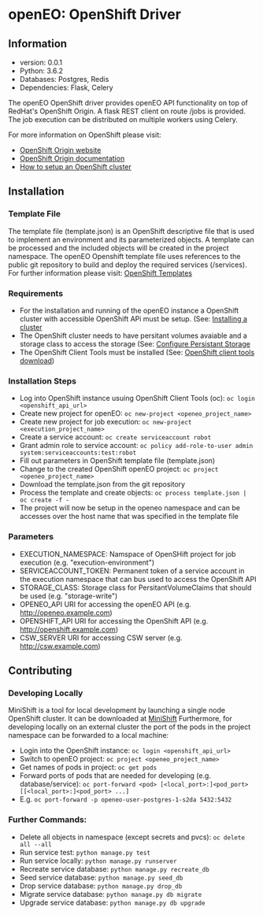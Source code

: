 # openEO: OpenShift Driver

## Information
- version: 0.0.1
- Python: 3.6.2
- Databases: Postgres, Redis
- Dependencies: Flask, Celery

The openEO OpenShift driver provides openEO API functionality on top of RedHat's OpenShift Origin.
A flask REST client on route /jobs is provided. The job execution can be distributed on multiple workers using Celery.

For more information on OpenShift please visit:
- [OpenShift Origin website](https://www.openshift.org/)
- [OpenShift Origin documentation](https://docs.openshift.org/latest/welcome/index.html)
- [How to setup an OpenShift cluster](https://docs.openshift.org/latest/install_config/install/planning.html)

## Installation
### Template File
The template file (template.json) is an OpenShift descriptive file that is used to implement an environment and its parameterized objects.
A template can be processed and the included objects will be created in the project namespace.
The openEO Openshift template file uses references to the public git repository to build and deploy the required services (/services).
For further information please visit: [OpenShift Templates](https://docs.openshift.org/latest/dev_guide/templates.html)

### Requirements
- For the installation and running of the openEO instance a OpenShift cluster with accessible OpenShift APi must be setup. (See: [Installing a cluster](https://docs.openshift.com/container-platform/3.7/install_config/install/planning.html)
- The OpenShift cluster needs to have persitant volumes avaiable and a storage class to access the storage (See: [Configure Persistant Storage](https://docs.openshift.com/container-platform/3.7/install_config/persistent_storage/index.html)
- The OpenShift Client Tools must be installed (See: [OpenShift client tools download](https://www.openshift.org/download.html))

### Installation Steps
- Log into OpenShift instance usuing OpenShift Client Tools (oc): ```oc login <openshift_api_url>```
- Create new project for openEO: ```oc new-project <openeo_project_name>```
- Create new project for job execution: ```oc new-project <execution_project_name>```
- Create a service account: ```oc create serviceaccount robot```
- Grant admin role to service account: ```oc policy add-role-to-user admin system:serviceaccounts:test:robot```
- Fill out parameters in OpenShift template file (template.json)
- Change to the created OpenShift openEO project: ```oc project <openeo_project_name>```
- Download the template.json from the git repository
- Process the template and create objects: ```oc process template.json | oc create -f -```
- The project will now be setup in the openeo namespace and can be accesses over the host name that was specified in the template file

### Parameters
- EXECUTION_NAMESPACE:
  Namspace of OpenSHift project for job execution (e.g. "execution-environment")
- SERVICEACCOUNT_TOKEN:
  Permanent token of a service account in the execution namespace that can bus used to access the OpenShift API
- STORAGE_CLASS:
  Storage class for PersitantVolumeClaims that should be used (e.g. "storage-write")
- OPENEO_API
  URI for accessing the openEO API (e.g. http://openeo.example.com)
- OPENSHIFT_API
  URI for accessing the OpenShift API (e.g. http://openshift.example.com)
- CSW_SERVER
  URI for accessing CSW server (e.g. http://csw.example.com)

## Contributing
### Developing Locally
MiniShift is a tool for local development by launching a single node OpenShift cluster. It can be downloaded at [MiniShift](https://www.openshift.org/minishift/)
Furthermore, for developing locally on an external cluster the port of the pods in the project namespace can be forwarded to a local machine:
- Login into the OpenShift instance: ```oc login <openshift_api_url>```
- Switch to openEO project: ```oc project <openeo_project_name>```
- Get names of pods in project: ```oc get pods```
- Forward ports of pods that are needed for developing (e.g. database/service): ```oc port-forward <pod> [<local_port>:]<pod_port> [[<local_port>:]<pod_port> ...]```
- E.g. ```oc port-forward -p openeo-user-postgres-1-s2da 5432:5432```

### Further Commands:
- Delete all objects in namespace (except secrets and pvcs): ```oc delete all --all```
- Run service test: ```python manage.py test```
- Run service locally: ```python manage.py runserver```
- Recreate service database: ```python manage.py recreate_db```
- Seed service database: ```python manage.py seed_db```
- Drop service database: ```python manage.py drop_db```
- Migrate service database: ```python manage.py db migrate```
- Upgrade service database: ```python manage.py db upgrade```
